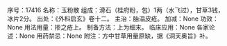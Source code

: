 序号：17416
名称：玉粉散
组成：滑石（桂府粉，包）1两（水飞过），甘草3钱，冰片2分。
出处：《外科启玄》卷十二。
主治：胎溻皮疮。
加减：None
功效：None
用法用量：掺之疮上。
制备方法：上为细末。
临床应用：None
各家论述：None
用药禁忌：None
附注：方中甘草用量原缺，据《洞天奥旨》补。
